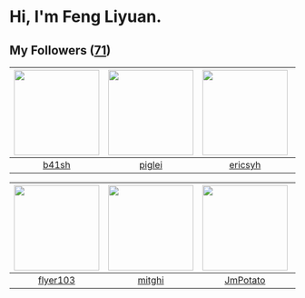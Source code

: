 # Hi, I'm Feng Liyuan.

## My Followers ([71](https://github.com/SunRunAway?tab=followers))

| <img src="https://avatars0.githubusercontent.com/u/1070352?v=4" width="150" height="150" /> | <img src="https://avatars1.githubusercontent.com/u/731266?v=4" width="150" height="150" /> | <img src="https://avatars3.githubusercontent.com/u/10498732?v=4" width="150" height="150" /> | <img src="https://avatars1.githubusercontent.com/u/24416962?v=4" width="150" height="150" /> |
| :-----------------------------------------------------------------------------------------: | :----------------------------------------------------------------------------------------: | :------------------------------------------------------------------------------------------: | :------------------------------------------------------------------------------------------: |
|                              [b41sh](https://github.com/b41sh)                              |                             [piglei](https://github.com/piglei)                            |                             [ericsyh](https://github.com/ericsyh)                            |                      [roscopecoltran](https://github.com/roscopecoltran)                     |

| <img src="https://avatars1.githubusercontent.com/u/829039?v=4" width="150" height="150" /> | <img src="https://avatars3.githubusercontent.com/u/55898975?v=4" width="150" height="150" /> | <img src="https://avatars3.githubusercontent.com/u/1446531?v=4" width="150" height="150" /> | <img src="https://avatars1.githubusercontent.com/u/4090971?v=4" width="150" height="150" /> |
| :----------------------------------------------------------------------------------------: | :------------------------------------------------------------------------------------------: | :-----------------------------------------------------------------------------------------: | :-----------------------------------------------------------------------------------------: |
|                           [flyer103](https://github.com/flyer103)                          |                              [mitghi](https://github.com/mitghi)                             |                           [JmPotato](https://github.com/JmPotato)                           |                        [wangtuanjie](https://github.com/wangtuanjie)                        |